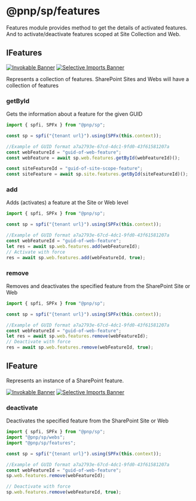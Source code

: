 # @pnp/sp/features

Features module provides method to get the details of activated features. And to activate/deactivate features scoped at Site Collection and Web.

## IFeatures

[![Invokable Banner](https://img.shields.io/badge/Invokable-informational.svg)](../concepts/invokable.md) [![Selective Imports Banner](https://img.shields.io/badge/Selective%20Imports-informational.svg)](../concepts/selective-imports.md)

Represents a collection of features. SharePoint Sites and Webs will have a collection of features

### getById

Gets the information about a feature for the given GUID

```TypeScript
import { spfi, SPFx } from "@pnp/sp";

const sp = spfi("{tenant url}").using(SPFx(this.context));

//Example of GUID format a7a2793e-67cd-4dc1-9fd0-43f61581207a
const webFeatureId = "guid-of-web-feature";
const webFeature = await sp.web.features.getById(webFeatureId)();

const siteFeatureId = "guid-of-site-scope-feature";
const siteFeature = await sp.site.features.getById(siteFeatureId)();
```

### add

Adds (activates) a feature at the Site or Web level

```TypeScript
import { spfi, SPFx } from "@pnp/sp";

const sp = spfi("{tenant url}").using(SPFx(this.context));

//Example of GUID format a7a2793e-67cd-4dc1-9fd0-43f61581207a
const webFeatureId = "guid-of-web-feature";
let res = await sp.web.features.add(webFeatureId);
// Activate with force
res = await sp.web.features.add(webFeatureId, true);
```

### remove

Removes and deactivates the specified feature from the SharePoint Site or Web

```TypeScript
import { spfi, SPFx } from "@pnp/sp";

const sp = spfi("{tenant url}").using(SPFx(this.context));

//Example of GUID format a7a2793e-67cd-4dc1-9fd0-43f61581207a
const webFeatureId = "guid-of-web-feature";
let res = await sp.web.features.remove(webFeatureId);
// Deactivate with force
res = await sp.web.features.remove(webFeatureId, true);
```

## IFeature  

Represents an instance of a SharePoint feature.

[![Invokable Banner](https://img.shields.io/badge/Invokable-informational.svg)](../concepts/invokable.md) [![Selective Imports Banner](https://img.shields.io/badge/Selective%20Imports-informational.svg)](../concepts/selective-imports.md)  

### deactivate

Deactivates the specified feature from the SharePoint Site or Web

```TypeScript
import { spfi, SPFx } from "@pnp/sp";
import "@pnp/sp/webs";
import "@pnp/sp/features";

const sp = spfi("{tenant url}").using(SPFx(this.context));

//Example of GUID format a7a2793e-67cd-4dc1-9fd0-43f61581207a
const webFeatureId = "guid-of-web-feature";
sp.web.features.remove(webFeatureId);

// Deactivate with force
sp.web.features.remove(webFeatureId, true);
```
